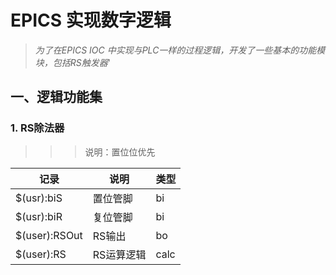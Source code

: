 # EPICS 实现数字逻辑
>*为了在EPICS IOC 中实现与PLC一样的过程逻辑，开发了一些基本的功能模块，包括RS触发器*'
## 一、逻辑功能集
### 1. RS除法器 
>>>说明：置位位优先

记录|说明|类型
-|-|-
$(usr):biS  | 置位管脚 |bi|
$(usr):biR  | 复位管脚 |bi|
$(user):RSOut | RS输出 |bo|
$(user):RS  | RS运算逻辑|calc|
